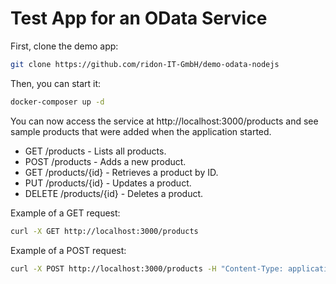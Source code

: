 # Test App for an OData Service

First, clone the demo app:

```bash
git clone https://github.com/ridon-IT-GmbH/demo-odata-nodejs
```

Then, you can start it:

```bash
docker-composer up -d 
```

You can now access the service at http://localhost:3000/products and see sample products that were added when the application started.

- GET /products - Lists all products.
- POST /products - Adds a new product.
- GET /products/{id} - Retrieves a product by ID.
- PUT /products/{id} - Updates a product.
- DELETE /products/{id} - Deletes a product.

Example of a GET request:

```bash
curl -X GET http://localhost:3000/products
```

Example of a POST request:

```bash
curl -X POST http://localhost:3000/products -H "Content-Type: application/json" -d '{"name":"Product 4", "price":40.0}'
```
